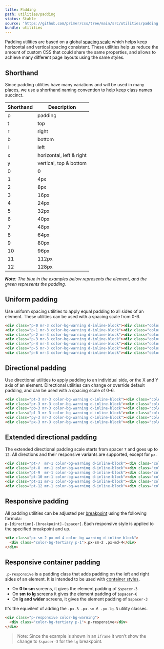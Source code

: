 ```yaml
---
title: Padding
path: utilities/padding
status: Stable
source: 'https://github.com/primer/css/tree/main/src/utilities/padding.scss'
bundle: utilities
---
```


Padding utilities are based on a global [spacing scale](/support/spacing) which helps keep horizontal and vertical spacing consistent. These utilities help us reduce the amount of custom CSS that could share the same properties, and allows to achieve many different page layouts using the same styles.



## Shorthand

Since padding utilities have many variations and will be used in many places, we use a shorthand naming convention to help keep class names succinct.

| Shorthand | Description |
| --- | --- |
| p | padding |
| t | top |
| r | right |
| b | bottom |
| l | left |
| x | horizontal, left & right |
| y | vertical, top & bottom |
| 0 | 0 |
| 1 | 4px |
| 2 | 8px |
| 3 | 16px |
| 4 | 24px |
| 5 | 32px |
| 6 | 40px |
| 7   | 48px  |
| 8   | 64px  |
| 9   | 80px  |
| 10  | 96px  |
| 11  | 112px |
| 12  | 128px |

_**Note:** The blue in the examples below represents the element, and the green represents the padding._

## Uniform padding

Use uniform spacing utilities to apply equal padding to all sides of an element. These utilities can be used with a spacing scale from 0-6.

```html live
<div class="p-0 mr-3 color-bg-warning d-inline-block"><div class="color-bg-secondary p-1">.p-0</div></div>
<div class="p-1 mr-3 color-bg-warning d-inline-block"><div class="color-bg-secondary p-1">.p-1</div></div>
<div class="p-2 mr-3 color-bg-warning d-inline-block"><div class="color-bg-secondary p-1">.p-2</div></div>
<div class="p-3 mr-3 color-bg-warning d-inline-block"><div class="color-bg-secondary p-1">.p-3</div></div>
<div class="p-4 mr-3 color-bg-warning d-inline-block"><div class="color-bg-secondary p-1">.p-4</div></div>
<div class="p-5 mr-3 color-bg-warning d-inline-block"><div class="color-bg-secondary p-1">.p-5</div></div>
<div class="p-6 mr-3 color-bg-warning d-inline-block"><div class="color-bg-secondary p-1">.p-6</div></div>
```

## Directional padding

Use directional utilities to apply padding to an individual side, or the X and Y axis of an element. Directional utilities can change or override default padding, and can be used with a spacing scale of 0-6.

```html live
<div class="pt-3 mr-3 color-bg-warning d-inline-block"><div class="color-bg-secondary p-1">.pt-3</div></div>
<div class="pr-3 mr-3 color-bg-warning d-inline-block"><div class="color-bg-secondary p-1">.pr-3</div></div>
<div class="pb-3 mr-3 color-bg-warning d-inline-block"><div class="color-bg-secondary p-1">.pb-3</div></div>
<div class="pl-3 mr-3 color-bg-warning d-inline-block"><div class="color-bg-secondary p-1">.pl-3</div></div>
<div class="py-3 mr-3 color-bg-warning d-inline-block"><div class="color-bg-secondary p-1">.py-3</div></div>
<div class="px-3 mr-3 color-bg-warning d-inline-block"><div class="color-bg-secondary p-1">.px-3</div></div>
```

## Extended directional padding

The extended directional padding scale starts from spacer `7` and goes up to `12`. All directions and their responsive variants are supported, except for `px`.

```html live
<div class="pt-7  mr-1 color-bg-warning d-inline-block"><div class="color-bg-secondary p-1">.pt-7</div></div>
<div class="pt-8  mr-1 color-bg-warning d-inline-block"><div class="color-bg-secondary p-1">.pt-8</div></div>
<div class="pt-9  mr-1 color-bg-warning d-inline-block"><div class="color-bg-secondary p-1">.pt-9</div></div>
<div class="pt-10 mr-1 color-bg-warning d-inline-block"><div class="color-bg-secondary p-1">.pt-10</div></div>
<div class="pt-11 mr-1 color-bg-warning d-inline-block"><div class="color-bg-secondary p-1">.pt-11</div></div>
<div class="pt-12 mr-1 color-bg-warning d-inline-block"><div class="color-bg-secondary p-1">.pt-12</div></div>
```


## Responsive padding

All padding utilities can be adjusted per [breakpoint](/support/breakpoints) using the following formula: <br /> `p-[direction]-[breakpoint]-[spacer]`. Each responsive style is applied to the specified breakpoint and up.

```html live
<div class="px-sm-2 px-md-4 color-bg-warning d-inline-block">
  <div class="color-bg-tertiary p-1">.px-sm-2 .px-md-4</div>
</div>
```

## Responsive container padding

`.p-responsive` is a padding class that adds padding on the left and right sides of an element. It is intended to be used with [container styles](/objects/grid#containers).

- On **0 to sm** screens, it gives the element padding of `$spacer-3`
- On **sm to lg** screens it gives the element padding of `$spacer-6`
- On **lg and wider** screens, it gives the element padding of `$spacer-3`

It's the equvilent of adding the `.px-3 .px-sm-6 .px-lg-3` utility classes.

```html live
<div class="p-responsive color-bg-warning">
  <div class="color-bg-tertiary p-1">.p-responsive</div>
</div>
```

> Note: Since the example is shown in an `iframe` it won't show the change to `$spacer-3` for the `lg` breakpoint.
